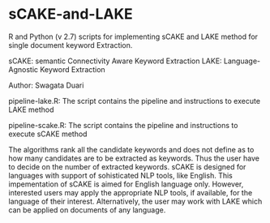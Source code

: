 # sCAKE-and-LAKE

R and Python (v 2.7) scripts for implementing sCAKE and LAKE method for single document keyword Extraction.

sCAKE: semantic Connectivity Aware Keyword Extraction
LAKE: Language-Agnostic Keyword Extraction

Author: Swagata Duari

pipeline-lake.R: The script contains the pipeline and instructions to execute LAKE method

pipeline-scake.R: The script contains the pipeline and instructions to execute sCAKE method

The algorithms rank all the candidate keywords and does not define as to how many candidates are to be extracted as keywords.
Thus the user have to decide on the number of extracted keywords. sCAKE is designed for languages with support of sohisticated NLP tools, like English. This impementation of sCAKE is aimed for English language only. However, interested users may apply the appropriate NLP tools, if available, for the language of their interest. Alternatively, the user may work with LAKE which can be applied on documents of any language.
